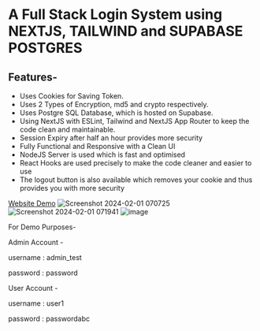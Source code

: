 # A Full Stack Login System using NEXTJS, TAILWIND and SUPABASE POSTGRES
## Features-
- Uses Cookies for Saving Token.
- Uses 2 Types of Encryption, md5 and crypto respectively.
- Uses Postgre SQL Database, which is hosted on Supabase.
- Using NextJS with ESLint, Tailwind and NextJS App Router to keep the code clean and maintainable.
- Session Expiry after half an hour provides more security
- Fully Functional and Responsive with a Clean UI
- NodeJS Server is used which is fast and optimised
- React Hooks are used precisely to make the code cleaner and easier to use
- The logout button is also available which removes your cookie and thus provides you with more security

[Website Demo](https://login-system-blue.vercel.app/)
![Screenshot 2024-02-01 070725](https://github.com/Sujas-Aggarwal/login-system/assets/122120461/a702e9b8-aa2c-4e37-88ab-91afef3c2359)
![Screenshot 2024-02-01 071941](https://github.com/Sujas-Aggarwal/login-system/assets/122120461/fe93083d-b9dc-48a1-a942-890681e94f7f)
![image](https://github.com/Sujas-Aggarwal/login-system/assets/122120461/cadf123b-58ac-48e5-8383-d85940685413)

For Demo Purposes-


Admin Account - 

username : admin_test

password : password


User Account - 

username : user1

password : passwordabc
